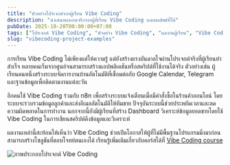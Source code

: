 ```yaml
---
title: "ตัวอย่างโปรเจกต์จากผู้เรียน Vibe Coding"
description: "นำเสนอผลงานจริงจากผู้ที่เรียน Vibe Coding และผลลัพธ์ที่ได้"
pubDate: 2025-10-20T00:00:00+07:00
tags: ["โปรเจกต์ Vibe Coding", "ตัวอย่าง Vibe Coding", "ผลงานผู้เรียน", "Vibe Coding case study"]
slug: "vibecoding-project-examples"
---
```

การเรียน Vibe Coding ไม่เพียงแต่ให้ความรู้ แต่ยังสร้างแรงบันดาลใจผ่านโปรเจกต์จริงที่ผู้เรียนทำสำเร็จ หลายคนเริ่มจากศูนย์จนสามารถสร้างแอปพลิเคชันหรือสคริปต์ที่ใช้งานได้จริง ตัวอย่างเช่น ผู้เรียนคนหนึ่งสร้างระบบจัดการงานบ้านอัตโนมัติที่เชื่อมต่อกับ Google Calendar, Telegram และฐานข้อมูลเพื่อติดตามงานแต่ละวัน

อีกคนใช้ Vibe Coding ร่วมกับ n8n เพื่อสร้างระบบแจ้งเตือนเมื่อมีคำสั่งซื้อในร้านค้าออนไลน์ โดยระบบจะรวบรวมข้อมูลลูกค้าและส่งอีเมลอัตโนมัติให้ทีมขาย ปัจจุบันระบบนี้ช่วยประหยัดเวลาและลดความผิดพลาดในการทำงาน นอกจากนี้ยังมีผู้เรียนที่สร้าง Dashboard วิเคราะห์ข้อมูลยอดขายโดยใช้ Vibe Coding ในการเขียนสคริปต์ดึงข้อมูลและวิเคราะห์

ผลงานเหล่านี้สะท้อนให้เห็นว่า Vibe Coding ช่วยเปิดโอกาสให้ผู้ที่ไม่มีพื้นฐานโปรแกรมมิ่งมาก่อนสามารถสร้างโซลูชันที่ตอบโจทย์ตนเองได้ เรียนรู้เพิ่มเติมเกี่ยวกับคอร์สได้ที่ [Vibe Coding course](https://www.aiunlockinnovations.com/vibe-coding-course)

![ภาพประกอบโปรเจกต์ Vibe Coding](vibe-coding-project.jpg "โปรเจกต์ผู้เรียน Vibe Coding")
